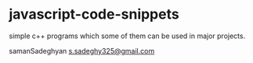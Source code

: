 # javascript-code-snippets
simple c++ programs which some of them can be used in major projects.

samanSadeghyan
s.sadeghy325@gmail.com
